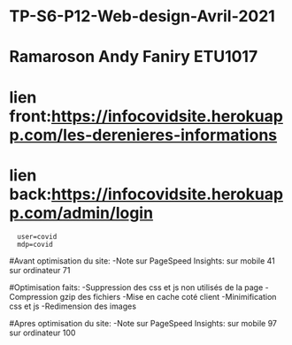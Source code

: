# TP-S6-P12-Web-design-Avril-2021 
# Ramaroson Andy Faniry ETU1017
# lien front:https://infocovidsite.herokuapp.com/les-derenieres-informations
# lien back:https://infocovidsite.herokuapp.com/admin/login
      user=covid
      mdp=covid
#Avant optimisation du site:
    -Note sur PageSpeed Insights:
        sur mobile 41
        sur ordinateur 71

#Optimisation faits:
    -Suppression des css et js non utilisés de la page
    -Compression gzip des fichiers
    -Mise en cache coté client
    -Minimification css et js
    -Redimension des images

#Apres optimisation du site:
    -Note sur PageSpeed Insights:
        sur mobile 97
        sur ordinateur 100
